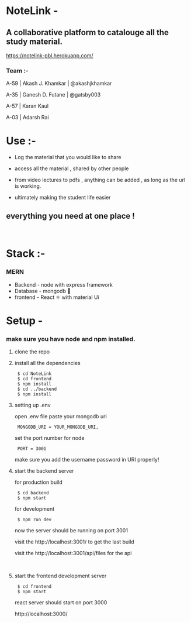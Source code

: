 # NoteLink - 
## A collaborative platform to catalouge all the study material.
https://notelink-pbl.herokuapp.com/
### Team :-
A-59 | Akash J. Khamkar | @akashjkhamkar

A-35 | Ganesh D. Futane | @gatsby003

A-57 | Karan Kaul

A-03 | Adarsh Rai

# Use :-

* Log the material that you would like to share

* access all the material , shared by other people

* from video lectures to pdfs , anything can be added , as long as the url is working.

* ultimately making the student life easier 

## everything you need at one place !

<br>

# Stack :-
### MERN
* Backend - node with express framework
* Database - mongodb 🌱
* frontend - React ⚛️ with material Ui

# Setup -
### make sure you have node and npm installed.

1. clone the repo
2. install all the dependencies


        $ cd NoteLink
        $ cd frontend
        $ npm install
        $ cd ../backend
        $ npm install
3. setting up .env

    open .env file
    paste your mongodb uri 
    
        MONGODB_URI = YOUR_MONGODB_URI, 

    set the port number for node

        PORT = 3001    
    make sure you add the username:password in URI properly!

4. start the backend server
    
    for production build

        $ cd backend
        $ npm start

    for development

        $ npm run dev 


    now the server should be running on port 3001

    visit the http://localhost:3001/ to get the last build

    visit the http://localhost:3001/api/files for the api

<br>

5. start the frontend development server

        $ cd frontend
        $ npm start  

    react server should start on port 3000
    
    http://localhost:3000/

